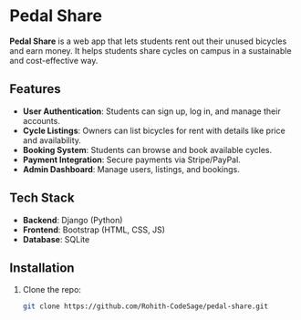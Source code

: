 # Pedal Share

**Pedal Share** is a web app that lets students rent out their unused bicycles and earn money. It helps students share cycles on campus in a sustainable and cost-effective way.

## Features

- **User Authentication**: Students can sign up, log in, and manage their accounts.
- **Cycle Listings**: Owners can list bicycles for rent with details like price and availability.
- **Booking System**: Students can browse and book available cycles.
- **Payment Integration**: Secure payments via Stripe/PayPal.
- **Admin Dashboard**: Manage users, listings, and bookings.

## Tech Stack

- **Backend**: Django (Python)
- **Frontend**: Bootstrap (HTML, CSS, JS)
- **Database**: SQLite 
## Installation

1. Clone the repo:
   ```bash
   git clone https://github.com/Rohith-CodeSage/pedal-share.git
